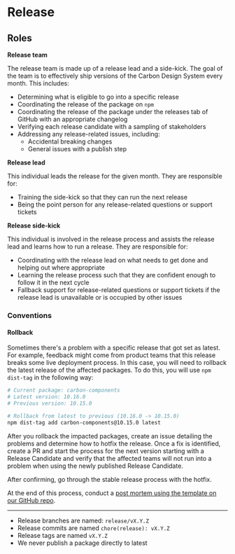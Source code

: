 # Release

## Roles

**Release team**

The release team is made up of a release lead and a side-kick. The goal of the
team is to effectively ship versions of the Carbon Design System every month.
This includes:

- Determining what is eligible to go into a specific release
- Coordinating the release of the package on `npm`
- Coordinating the release of the package under the releases tab of GitHub with
  an appropriate changelog
- Verifying each release candidate with a sampling of stakeholders
- Addressing any release-related issues, including:
  - Accidental breaking changes
  - General issues with a publish step

**Release lead**

This individual leads the release for the given month. They are responsible for:

- Training the side-kick so that they can run the next release
- Being the point person for any release-related questions or support tickets

**Release side-kick**

This individual is involved in the release process and assists the release lead
and learns how to run a release. They are responsible for:

- Coordinating with the release lead on what needs to get done and helping out
  where appropriate
- Learning the release process such that they are confident enough to follow it
  in the next cycle
- Fallback support for release-related questions or support tickets if the
  release lead is unavailable or is occupied by other issues

### Conventions

#### Rollback

Sometimes there's a problem with a specific release that got set as latest. For
example, feedback might come from product teams that this release breaks some
live deployment process. In this case, you will need to rollback the latest
release of the affected packages. To do this, you will use `npm dist-tag` in the
following way:

```bash
# Current package: carbon-components
# Latest version: 10.16.0
# Previous version: 10.15.0

# Rollback from latest to previous (10.16.0 -> 10.15.0)
npm dist-tag add carbon-components@10.15.0 latest
```

After you rollback the impacted packages, create an issue detailing the problems
and determine how to hotfix the release. Once a fix is identified, create a PR
and start the process for the next version starting with a Release Candidate and
verify that the affected teams will not run into a problem when using the newly
published Release Candidate.

After confirming, go through the stable release process with the hotfix.

At the end of this process, conduct a
[post mortem using the template on our GitHub repo](https://github.com/carbon-design-system/carbon/tree/master/docs/postmortems).

---

- Release branches are named: `release/vX.Y.Z`
- Release commits are named `chore(release): vX.Y.Z`
- Release tags are named `vX.Y.Z`
- We never publish a package directly to latest
